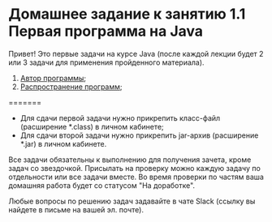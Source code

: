 Домашнее задание к занятию 1.1 Первая программа на Java
==

Привет! 
Это первые задачи на курсе Java (после каждой лекции будет 2 или 3 задачи для применения пройденного материала).

1) [Автор программы](/introduction/1.1.1./);
2) [Распространение программ](/introduction/1.1.2./);

=======

- Для сдачи первой задачи нужно прикрепить класс-файл (расширение *.class) в личном кабинетe;
- Для сдачи второй задачи нужно прикрепить jar-архив (расширение *.jar) в личном кабинете.

Все задачи обязательны к выполнению для получения зачета, кроме задач со звездочкой. Присылать на проверку можно каждую задачу по отдельности или все задачи вместе.
Во время проверки по частям ваша домашняя работа будет со статусом "На доработке".

Любые вопросы по решению задач задавайте в чате Slack (ссылку вы найдете в письме на вашей эл. почте).
